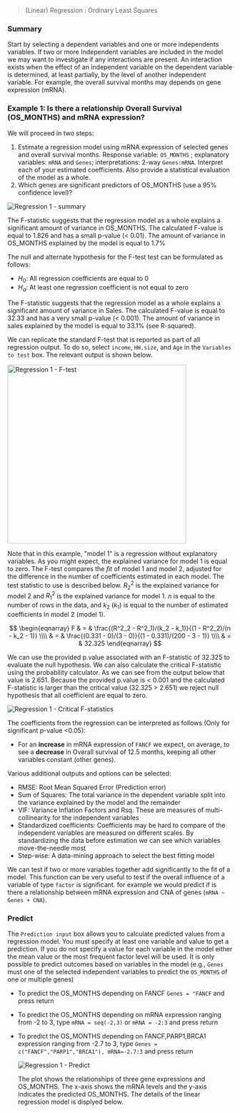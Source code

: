 
> (Linear) Regression :  Ordinary Least Squares

<!--
The data `Clinical_gbm_tcga_pub_CNA_mRNA` used in this example is loaded from The Cancer Genome Atlas project of Glioblastoma (TCGA, Nature 2008). The data consists of 206 primary glioblastoma samples with some relevant clinical data and genetic profiles (mRNA and CNA).

<<<<<<< HEAD
Clinical data of cancerous patients (i.e tumor stage or age) are useful for establish an adequate therapeutic protocol (chemoherapy, radiotherapy, hormonotherapy). It may possible to associate other genetic profiles as gene expression or mutation to will be more accurate during pronostic. 
-->


### Summary


Start by selecting a dependent variables and one or more independents variables. If two or more Independent variables are included in the model we may want to investigate if any interactions are present. An interaction exists when the effect of an independent variable on the dependent variable is determined, at least partially, by the level of another independent variable. For example, the overall survival months may depends on gene expression (mRNA).


### Example 1: Is there a relationship Overall Survival (OS_MONTHS) and mRNA expression?

 We will proceed in two steps:

1. Estimate a regression model using mRNA expression of selected genes and overall survival months. Response variable: `OS_MONTHS` ; explanatory variables: `mRNA` and `Genes`; interpretations: 2-way `Genes:mRNA`.
Interpret each of your estimated coefficients. Also provide a statistical evaluation of the model as a whole.
2. Which genes are significant predictors of OS_MONTHS (use a 95% confidence level)?



![Regression 1 - summary](figures_quant/regression_summary.png)

The F-statistic suggests that the regression model as a whole explains a significant amount of variance in OS\_MONTHS. The calculated F-value is equal to 1.826 and has a  small p-value (< 0.01). The amount of variance in OS\_MONTHS explained by the model is equal to 1.7%


The null and alternate hypothesis for the F-test test can be formulated as follows:

* $H_0$: All regression coefficients are equal to 0
* $H_a$: At least one regression coefficient is not equal to zero

The F-statistic suggests that the regression model as a whole explains a significant amount of variance in Sales. The calculated F-value is equal to 32.33 and has a very small p-value (< 0.001). The amount of variance in sales explained by the model is equal to 33.1% (see R-squared).

We can replicate the standard F-test that is reported as part of all regression output. To do so, select `income`, `HH.size`, and `Age` in the `Variables to test` box. The relevant output is shown below.

<img src="figures_quant/regression_catalog_F_test.png" alt="Regression 1 - F-test" width="400" />

Note that in this example, "model 1" is a regression without explanatory variables. As you might expect, the explained variance for model 1 is equal to zero. The F-test compares the _fit_ of model 1 and model 2, adjusted for the difference in the number of coefficients estimated in each model. The test statistic to use is described below. $R^2_2$ is the explained variance for model 2 and $R^2_1$ is the explained variance for model 1. $n$ is equal to the number of rows in the data, and $k_2$ ($k_1$) is equal to the number of estimated coefficients in model 2 (model 1).

$$
\begin{eqnarray}
	F & = & \frac{(R^2_2 - R^2_1)/(k_2 - k_1)}{(1 - R^2_2)/(n - k_2 - 1)} \\\\
	  & = & \frac{(0.331 - 0)/(3 - 0)}{(1 - 0.331)/(200 - 3 - 1)} \\\\
	  & = & 32.325
\end{eqnarray}
$$

We can use the provided p.value associated with an F-statistic of 32.325 to evaluate the null hypothesis. We can also calculate the critical F-statistic using the probability calculator. As we can see from the output below that value is 2.651. Because the provided p.value is < 0.001 and the calculated F-statistic is larger than the critical value (32.325 > 2.651) we reject null hypothesis that all coefficient are equal to zero.

![Regression 1 - Critical F-statistics](figures_quant/regression_catalog_F_critical.png)


The coefficients from the regression can be interpreted as follows (Only for significant p-value <0.05):


- For an **increase** in mRNA expression of `FANCF` we expect, on average, to see a **decrease** in Overall survival of 12.5 months, keeping all other variables constant (other genes).


Various additional outputs and options can be selected:

* RMSE: Root Mean Squared Error (Prediction error)
* Sum of Squares: The total variance in the dependent variable split into the variance explained by the model and the remainder
* VIF: Variance Inflation Factors and Rsq. These are measures of multi-collinearity for the independent variables
* Standardized coefficients: Coefficients may be hard to compare of the independent variables are measured on different scales. By standardizing the data before estimation we can see which variables move-the-needle most
* Step-wise: A data-mining approach to select the best fitting model

We can test if two or more variables together add significantly to the fit of a model. This function can be very useful to test if the overall influence of a variable of type `factor` is significant. for example we would predict if is there a relationship between mRNA expression and CNA of genes (`mRNA ~ Genes + CNA`).

### Predict

The `Prediction input` box allows you to calculate predicted values from a regression model. You must specify at least one variable and value to get a prediction. If you do not specify a value for each variable in the model either the mean value or the most frequent factor level will be used. It is only possible to predict outcomes based on variables in the model (e.g., `Genes` must one of the selected independent variables to predict the `OS_MONTHS` of one or multiple genes)

* To predict the OS\_MONTHS depending on FANCF `Genes = "FANCF` and press return
* To predict the OS\_MONTHS depending on mRNA expression ranging from -2 to 3, type `mRNA = seq(-2,3)` or `mRNA = -2:3`  and press return
* To predict the OS\_MONTHS depending on FANCF,PARP1,BRCA1 expression ranging from -2.7 to 3, type `Genes = c("FANCF","PARP1","BRCA1"), mRNA=-2.7:3` and press return

  ![Regression 1 - Predict](figures_quant/regression_predict.png)
  
  The plot shows the relationships of three gene expressions and OS\_MONTHS. The x-axis shows the mRNA levels and the y-axis indicates the predicted OS\_MONTHS. The details of the linear regression model is displyed below.  
<!--
### Example 2: Ideal data for regression

The data `ideal` contains simulated data that is very useful to demonstrate what data for and residuals from a regression should ideally look like.  The r-data file contains a data-frame with 1000 observations on 4 variables. y is the response variable and x1, x2, and x3 are explanatory variables. The plots shown below can be used as a bench mark for regressions on real world data. We will use Regression > Linear (OLS) to conduct the analysis. First go the the Plots tab and select y as the response variable and x1, x2, and x3 as the explanatory variables.

y, x2, and x3 appear roughly normally distributed whereas x1 appears roughly uniformly distributed. No indication of outliers or severely skewed distributions.

![Regression 2 - ideal histograms](figures_quant/regression_ideal_hist.png)

In the plot of correlations there are clear associations among the response and explanatory variables as well as among the explanatory variables themselves. Recall that in an experiment the x's of interest would have a zero correlation. The scatter plots in the lower-diagonal part of the plot show that the relationships between the variables are (approximately) linear.

![Regression 2 - ideal correlations](figures_quant/regression_ideal_corr.png)

The scatter plots of y (the response variable) against each of the explanatory variables confirm the insight from the correlation plot. The line fitted through the scatter plots is sufficiently flexible that it would pickup any non-linearities. The lines are, however, very straight suggesting that a basic linear will likely be appropriate.

![Regression 2 - ideal scatter](figures_quant/regression_ideal_scatter.png)

The dashboard of six residual plots looks excellent, as we might expect for these data. True values and predicted values from the regression form a straight line with random scatter, i.e., as the actual values of the response variable go up, so do the predicted values from the model. The residuals (i.e., the differences between the values of the response variable data and the values predicted by the regression) show no pattern and are randomly scattered around a horizontal axis. Any pattern would suggest that the model is better (or worse) at predicting some parts of the data compared to others. If a pattern were visible in the Residual vs Row order plot we might be concerned about auto-correlation. Again, the residuals are nicely scattered about a horizontal axis. Note that auto-correlation is problem we are concerned about when we have time-series data. The Q-Q plot shows a nice straight and diagonal line, evidence that the residuals are normally distributed. This conclusion is confirmed by the histogram of the residuals and the density plot of the residuals (green) versus the theoretical density of a normally distributed variable (blue line).

![Regression 2 - ideal dashboard](figures_quant/regression_ideal_dashboard.png)

The final diagnostic we will discuss is a set of plots of the residuals versus the explanatory variables (or predictors). There is no indication of any trends or heteroscedasticity. Any patterns in these plots would be cause for concern. There are also no outliers, i.e., points that are far from the main cloud of data points.

![Regression 2 - ideal residual vs predicted](figures_quant/regression_ideal_res_vs_pred.png)

Since the diagnostics look good, we can draw inferences from the regression. First, the model is significant as a whole: the p-value on the F-statistic is less than 0.05 therefore we reject the null hypothesis that all three variables in the regression have slope equal to zero. Second, each variable is statistically significant: for example, the p-value on the t-statistic for x1 is less than 0.05 therefore we reject the null hypothesis that x1 has slope equal to zero when x2 and x3 are also in the model (i.e., 'holding all other variables constant').

Increases in x1 and x3 are associated with increases in y whereas increases in x2 are associated with decreases in y. Since these are simulated data the exact interpretation of the coefficient is not very interesting. However, in the scatterplot it looks like increases in x3 are associated with decreases in y. What explains the difference? Hint: consider the correlation plots.

![Regression 2 - ideal summary](figures_quant/regression_ideal_summary.png)

### Example 3: Linear or log-log regression?

Both linear and log-log regressions are commonly applied to business data. In this example we will look for evidence in the data and residuals that may which model specification is more appropriate for the available data.

The data `diamonds` contains information on prices of 3000 diamonds. A more complete description of the data and variables is available from the Data > Manage page. Select the variable `price` as the response variable and `carat` and `clarity` as the explanatory variables. Before looking at the parameter estimates from the regression go to the Plots tab to take a look at the data and residuals. Below are the set of histograms for the variables in the model. Prices and carats seem skewed to the right. Note that the direction of skew is determined by where the _tail_ is.

![Regression 3 - histograms](figures_quant/regression_diamonds_hist.png)

In the plot of correlations there are clear associations among the response and explanatory variables. The correlation between price and carat is extremely large (i.e., .93). The correlation between carat and clarity of the diamond is significant and negative.

![Regression 3 - correlations](figures_quant/regression_diamonds_corr.png)

The scatter plots of price (the response variable) against the explanatory variables are not as clean as for the 'ideal' data in example 2. The line fitted through the scatter plots is sufficiently flexible to pickup non-linearities. The line for carat seems to have some curvature and the points do not look randomly scattered around that line. In fact the points seem to fan-out for higher prices and number of carats. There does not seem to be very much movement in price for different levels of clarity. If anything, the price of the diamond seems to go down as clarity increase. A surprising result we will discuss in more detail below.

![Regression 3 - scatter](figures_quant/regression_diamonds_scatter.png)

The dashboard of six residual plots looks less than stellar. The true values and predicted values from the regression form an S-shaped curve. At higher actual and predicted values the spread of points around the line is wider, consistent with what we saw in the scatter plot of price versus carats. The residuals (i.e., the differences between the actual data and the values predicted by the regression) show an even more distinct pattern as they are clearly not randomly scattered around a horizontal axis. The Residual vs Row order plot looks perfectly straight indicating that auto-correlation is not a concern. Finally, while for the `ideal` data in example 2 the Q-Q plot showed a nice straight diagonal line, here dots clearly separate from the line at the right extreme, evidence that the residuals are not normally distributed. This conclusions is confirmed by the histogram and density plots of the residuals that show a more spiked appearance than a truly normally distributed variable would.

![Regression 3 - dashboard](figures_quant/regression_diamonds_dashboard.png)

The final diagnostic we will discuss is a set of plots of the residuals versus the explanatory variables (or predictors). The residuals fan-out from left to right in the plot of residuals vs carats. The box-plot of clarity versus residuals shows outliers with strong negative values for lower levels of clarity and outliers with strong positive values for diamonds with higher levels of clarity.
![Regression 3 - residual vs predicted](figures_quant/regression_diamonds_res_vs_pred.png)

Since the diagnostics do not look good, we should **not** draw inferences from this regression. A log-log specification may be preferable. A quick way to check the validity of this model change is available through the Data > Visualize tab. Select `price` as the Y-variable and `carat` as the X-variable in a `Scatter` plot. Check the `log X` and `log Y` boxes to produce the plot below. The relationship between log-price and log-carat looks close to linear. Exactly what we are looking for.

![Regression 3 - viz log scatter](figures_quant/regression_log_diamonds_viz_scatter.png)

We will apply a log transformation to both price and carat and rerun the analysis to see if the log-log specification is more appropriate for the data. This transformation can be done in Data > Transform. Select the variables price and carat. Choose `change` from the Transformation type drop-down and choose `Log` from the Apply function drop-down. Make sure to `Save changes` so the new variables are added to the dataset. Note that we cannot apply a log transformation to clarity because it is a <a href="http://en.wikipedia.org/wiki/Categorical_variable" target="_blank">categorical</a> variable.

In Regression > Linear (OLS) select the variable `log_price` as the response variable and `log_carat` and `clarity` as the explanatory variables. Before looking at the parameter estimates from the regression go to the Plots tab to take a look at the data and residuals. Below are the set of histograms for the variables in the model. log_price and log_carat are no longer right skewed, a good sign.

![Regression 3 - log histograms](figures_quant/regression_log_diamonds_hist.png)

In the plot of correlations there are still clear associations among the response and explanatory variables. The correlation between log_price and log_carat is extremely large (i.e., .93). The correlation between log_carat and clarity of the diamond is significant and negative.

![Regression 3 - log correlations](figures_quant/regression_log_diamonds_corr.png)

The scatter plots of log\_price (the response variable) against the explanatory variables are now much cleaner. The line through the scatter plot of log\_price versus log\_carat is (mostly) straight. Although the points do have a bit of a blocked shape around the line the scattering seem mostly random. We no longer see the points fan-out for higher values of log\_price and log\_carat. There seems to be a bit more movement in log\_price for different levels of clarity. However, the log_price of the diamond still goes down as clarity increase which is unexpected. We will discuss this result below.

![Regression 3 - log scatter](figures_quant/regression_log_diamonds_scatter.png)

The dashboard of six residual plots looks much better than for the linear model. The true values and predicted values from the regression (almost) form a straight line. At higher and lower actual and predicted values the line is perhaps still slightly curved. The residuals are much closer to a random scatter around a horizontal axis. The Residual vs Row order plot still looks perfectly straight indicating that auto-correlation is not a concern. Finally, the Q-Q plot shows a nice straight and diagonal line, just like we saw for the `ideal` data in example 2, Evidence that the residuals are now normally distributed. This conclusion is confirmed by the histogram and density plot of the residuals.

![Regression 3 - log dashboard](figures_quant/regression_log_diamonds_dashboard.png)

The final diagnostic we will discuss is a set of plots of the residuals versus the explanatory variables (or predictors). The residuals look much closer to random scatter around a horizontal line compared to the linear model, although for low (high) values of log_carat the residuals may be a bit higher (lower). The box-plot of clarity versus residuals now only shows a few outliers.

![Regression 3 - log residual vs predicted](figures_quant/regression_log_diamonds_res_vs_pred.png)

Since the diagnostics now look much better, we can feel more confident about drawing inferences from this regression. The regression results are available in the Summary tab. Note that we get 7 coefficients for the variable clarity compared to only one for `log_carat`. How come? If you look at the data description (Data > Manage) you will see that clarity is a categorical variables with levels that go from IF (worst clarity) to I1 (best clarity). Categorical variables must be converted to a set of dummy (or indicator) variables before we can apply numerical analysis tools like regression. Each dummy indicates if a particular diamond has a particular clarity level (=1) or not (=0). Interestingly, to capture all information in the 8-level clarity variable we only need 7 dummy variables. Note there is no dummy variable for the clarity level I1 because we don't actually need it in the regression. When a diamond is **not** of clarity SI2, SI1, VS2, VS1, VVS2, VVS1 or IF we know that in our data it must therefore be of clarity I1.

The F-statistic suggests that the regression model as a whole explains a significant amount of variance in log\_price. The calculated F-value is very large and has a very small p-value (< 0.001) so we can reject the null hypothesis that all regression coefficients are equal to zero. The amount of variance in log\_price explained by the model is equal to 96.6. It seems likely that prices of diamonds are much easier to predict than demand for diamonds.

The null and alternate hypothesis for the F-test test can be formulated as follows:
H0: All regression coefficients are equal to 0
Ha: At least one regression coefficient is not equal to zero

The coefficients from the regression can be interpreted as follows:

- For a 1% increase in carats we expect, on average, to see a 1.809% increase in the price of a diamond of, keeping all other variables constant
- Compared to a diamond of clarity I1 we expect, on average, to pay 100x(exp(.444)-1) = 55.89% more for a diamond of clarity SI2, keeping all other variables constant
- Compared to a diamond of clarity I1 we expect, on average, to pay 100x(exp(.591)-1) = 80.58% more for a diamond of clarity SI1, keeping all other variables constant
- Compared to a diamond of clarity I1 we expect, on average, to pay 100x(exp(1.080)-1) = 194.47% more for a diamond of clarity IF, keeping all other variables constant

The coefficients for each of the levels of clarity imply that an increase in clarity will increase the price of diamond. Why then did the boxplot of clarity versus (log) price show price decreasing with clarity? The difference is that in a regression we can determine the effect of a change in one variable (e.g., clarity) keeping all else constant (e.g., carat). Bigger, heavier, diamonds are more likely to have flaws compared to small diamonds so when we look at the boxplot we are really seeing the effect of not only improving clarity on price but also the effect of carats which are negatively correlated with clarity. In a regression we can compare the effects of different levels of clarity on (log) price for a diamond of **the same size** (i.e., keeping carat constant). Without (log) carat in the model the estimated effect of clarity would be incorrect due to <a href="http://en.wikipedia.org/wiki/Omitted-variable_bias" target="_blank">omitted variable bias</a>. In fact, from a regression of log_price on clarity we would conclude that a diamond of the highest clarity in the data (IF) would cost 59.22% less compared to a diamond of the lowest clarity (I1). Clearly this is not a sensible conclusion.

For each of the explanatory variables the following null and alternate hypotheses can be formulated:
H0: The coefficient associated with explanatory variable X is equal to 0
Ha: The coefficient associated with explanatory variable X is not equal to 0

All coefficients in this regression are highly significant.

![Regression 3 - log summary](figures_quant/regression_log_diamonds_summary.png)


### Technical notes

#### Coefficient interpretation for a linear model

To illustrate the interpretation of coefficients in a regression model we start with the following equation:

$$
  S_t = a + b P_t + c D_t + \epsilon_t
$$

where $S_t$ is sales in units at time $t$, $P_t$ is the price in \$ at time $t$, $D_t$ is a dummy variable that indicates if a product is on display in a given week, and $\epsilon_t$ is the error term.

For a continuous variable such as price we can determine the effect of a \$1 change, while keeping all other variables constant, by taking the partial derivative of the sales equation with respect to $P$.

$$
  \frac{ \partial S_t }{ \partial P_t } = b
$$

So $b$ is the marginal effect on sales of a \$1 change in price. Because a dummy variable such as $D$ is not continuous we cannot use differentiation and the approach needed to determine the marginal effect is a little different. If we compare sales levels when $D = 1$ to sales levels when $D = 0$ we see that

$$
  a + b P_t + c \times 1 - a + b P_t + c \times 0 = c
$$

For a linear model $c$ is the marginal effect on sales when the product is on display.

#### Coefficient interpretation for a semi-log model

To illustrate the interpretation of coefficients in a semi-log regression model we start with the following equation:

$$
  ln S_t = a + b P_t + c D_t + \epsilon_t
$$

where $ln S_t$ is the (natural) log of sales at time $t$. For a continuous variable such as price we can again determine the effect of a small change (e.g., \$1 for a \$100 dollar product), while keeping all other variables constant, by taking the partial derivative of the sales equation with respect to $P$. For the left-hand side of the equation we can use the chain-rule to get

$$
  \frac {\partial ln S_t}{\partial P_t} = \frac{1}{S_t} \frac{\partial S_t}{\partial P_t}
$$

In words, the derivative of the natural logarithm of a variable is the reciprocal of that variable, times the derivative of that variable. From the discussion on the linear model above we know that

$$
	\frac{ \partial a + b P_t + c D_t}{ \partial P_t } = b
$$

Combining these two equations gives

$$
  \frac {1}{S_t} \frac{\partial S_t}{\partial P_t} = b \; \text{or} \; \frac {\Delta S_t}{S_t} \approx b
$$

So a \$1 change in price leads to a $100 \times b\%$ change in sales. Note that this approximation is only appropriate for small changes in the explanatory variable and may be affected by the scaling used (e.g., price in cents, dollars, or 1,000s of dollars). The approach outlined below for dummy variables is more general and can also be applied to continuous variables.

Because a dummy variable such as $D$ is not continuous we cannot use differentiation and will again compare sales levels when $D = 1$ to sales levels when $D = 0$ to get $\frac {\Delta S_t}{S_t}$. To get $S_t$ rather than $ln S_t$ on the left hand side we take the exponent of both sides. This gives $S_t = e^{a + b P_t + c D_t}$. The percentage change in $S_t$ when $D_t$ changes from 0 to 1 is then given by:

$$
  \begin{aligned}
  \frac {\Delta S_t}{S_t} &\approx \frac{ e^{a + b P_t + c\times 1} - e^{a + b P_t + c \times 0} } {e^{a + b P_t + c \times 0} }\\
  &= \frac{ e^{a + b P_t} e^c - e^{a + b P_t} }{ e^{a + b P_t} }\\
  &= e^c - 1
  \end{aligned}
$$

For the semi-log model $100 \times\:(exp(c)-1)$ is the percentage change in sales when the product is on display. Similarly, for a \$10 increase in price we would expect a $100 \times\:(exp(b \times 10)-1)$ increase in sales, keeping other variables constant.

#### Coefficient interpretation for a log-log model

To illustrate the interpretation of coefficients in a log-log regression model we start with the following equation:

$$
  ln S_t = a + b ln P_t + \epsilon_t
$$

where $ln P_t$ is the (natural) log of sales at time $t$. Ignoring the error term for simplicity we can rewrite this model in its multiplicative form by taking the exponent on both sides:

$$
  \begin{aligned}
  S_t &= e^a + e^{b ln P_t}\\
  S_t &= a^* P^b_t
  \end{aligned}
$$

where $a^* = e^a$ For a continuous variable such as price we can again take the partial derivative of the sales equation with respect to $P_t$ to get the marginal effect.

$$
  \begin{aligned}
  \frac{\partial S_t}{\partial P_t} &= b a^* P^{b-1}_t\\
  &= b S_t P^{-1}_t\\
  &= b \frac{S_t}{P_t}
  \end{aligned}
$$


The general formula for an elasticity is $\frac{\partial S_t}{\partial P_
